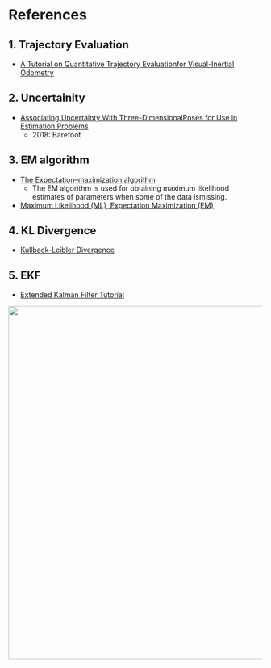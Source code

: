 # References

<!---
Started to write on Sep 2 2021
Zahra
-->

## 1. Trajectory Evaluation  
   * [A  Tutorial  on  Quantitative  Trajectory  Evaluationfor  Visual-Inertial  Odometry](https://ieeexplore.ieee.org/stamp/stamp.jsp?tp=&arnumber=8593941)
## 2. Uncertainity
  * [Associating Uncertainty With Three-DimensionalPoses for Use in Estimation Problems](http://ncfrn.mcgill.ca/members/pubs/barfoot_tro14.pdf)
    * 2018: Barefoot
## 3. EM algorithm
  * [The Expectation–maximization algorithm](http://www.columbia.edu/~mh2078/MachineLearningORFE/EM_Algorithm.pdf)
    * The EM algorithm is used for obtaining maximum likelihood estimates of parameters when some of the data ismissing.  
  * [Maximum Likelihood (ML), Expectation Maximization (EM)](https://people.eecs.berkeley.edu/~pabbeel/cs287-fa13/slides/Likelihood_EM_HMM_Kalman.pdf) 
## 4. KL Divergence
  * [Kullback-Leibler Divergence](http://hanj.cs.illinois.edu/cs412/bk3/KL-divergence.pdf)
## 5. EKF
  * [Extended Kalman Filter Tutorial](https://www.cse.sc.edu/~terejanu/files/tutorialEKF.pdf)
    


<img src="" width="700">
      <br/>
      
